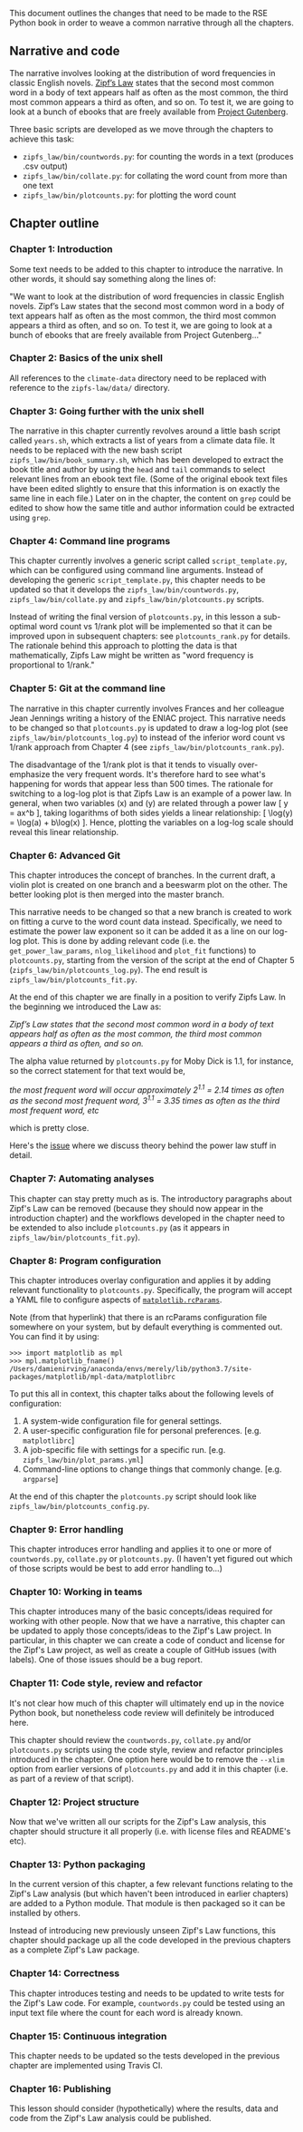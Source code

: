 This document outlines the changes that need to be made to the RSE Python book
in order to weave a common narrative through all the chapters.

## Narrative and code

The narrative involves looking at the distribution of word frequencies in classic English novels. 
[Zipf’s Law](https://en.wikipedia.org/wiki/Zipf%27s_law) states that the second most common word
in a body of text appears half as often as the most common,
the third most common appears a third as often, and so on.
To test it, we are going to look at a bunch of ebooks that are freely available from
[Project Gutenberg](https://www.gutenberg.org/).

Three basic scripts are developed as we move through the chapters to achieve this task:

* `zipfs_law/bin/countwords.py`: for counting the words in a text (produces .csv output)
* `zipfs_law/bin/collate.py`: for collating the word count from more than one text
* `zipfs_law/bin/plotcounts.py`: for plotting the word count

## Chapter outline

### Chapter 1: Introduction

Some text needs to be added to this chapter to introduce the narrative.
In other words, it should say something along the lines of: 

"We want to look at the distribution of word frequencies in classic English novels.
Zipf’s Law states that the second most common word in a body of text
appears half as often as the most common,
the third most common appears a third as often, and so on.
To test it, we are going to look at a bunch of ebooks
that are freely available from Project Gutenberg..."

### Chapter 2: Basics of the unix shell

All references to the `climate-data` directory need to be replaced
with reference to the `zipfs-law/data/` directory.

### Chapter 3: Going further with the unix shell

The narrative in this chapter currently revolves
around a little bash script called `years.sh`,
which extracts a list of years from a climate data file.
It needs to be replaced with the new bash script `zipfs_law/bin/book_summary.sh`,
which has been developed to extract the book title and author
by using the `head` and `tail` commands to select relevant lines
from an ebook text file. 
(Some of the original ebook text files have been edited slightly
to ensure that this information is on exactly the same line in each file.)
Later on in the chapter,
the content on `grep` could be edited to show how the same
title and author information could be extracted using `grep`.

### Chapter 4: Command line programs

This chapter currently involves a generic script called `script_template.py`,
which can be configured using command line arguments.
Instead of developing the generic `script_template.py`,
this chapter needs to be updated so that it develops the
`zipfs_law/bin/countwords.py`, `zipfs_law/bin/collate.py` and
`zipfs_law/bin/plotcounts.py` scripts.

Instead of writing the final version of `plotcounts.py`,
in this lesson a sub-optimal word count vs 1/rank plot will be implemented
so that it can be improved upon in subsequent chapters:
see `plotcounts_rank.py` for details.
The rationale behind this approach to plotting the data is that mathematically,
Zipfs Law might be written as "word frequency is proportional to 1/rank."

### Chapter 5: Git at the command line

The narrative in this chapter currently involves Frances and her colleague Jean Jennings
writing a history of the ENIAC project.
This narrative needs to be changed so that `plotcounts.py` is updated to draw a log-log plot
(see `zipfs_law/bin/plotcounts_log.py`)
to instead of the inferior word count vs 1/rank approach from Chapter 4
(see `zipfs_law/bin/plotcounts_rank.py`).

The disadvantage of the 1/rank plot is that it tends to visually
over-emphasize the very frequent words.
It's therefore hard to see what's happening for words that appear less than 500 times.
The rationale for switching to a log-log plot is that Zipfs Law is an example of a power law.
In general, when two variables (x) and (y) are related through a power law [ y = ax^b ],
taking logarithms of both sides yields a linear relationship: [ \log(y) = \log(a) + b\log(x) ].
Hence, plotting the variables on a log-log scale should reveal this linear relationship.

### Chapter 6: Advanced Git

This chapter introduces the concept of branches.
In the current draft, a violin plot is created on one branch
and a beeswarm plot on the other.
The better looking plot is then merged into the master branch.

This narrative needs to be changed so that a new branch is created
to work on fitting a curve to the word count data instead.
Specifically, we need to estimate the power law exponent
so it can be added it as a line on our log-log plot. 
This is done by adding relevant code
(i.e. the `get_power_law_params`, `nlog_likelihood` and `plot_fit` functions) to `plotcounts.py`,
starting from the version of the script
at the end of Chapter 5 (`zipfs_law/bin/plotcounts_log.py`).
The end result is `zipfs_law/bin/plotcounts_fit.py`.

At the end of this chapter we are finally in a position to verify Zipfs Law.
In the beginning we introduced the Law as:

*Zipf’s Law states that the second most common word in a body of text
appears half as often as the most common,
the third most common appears a third as often, and so on.*

The alpha value returned by `plotcounts.py` for Moby Dick is 1.1, for instance,
so the correct statement for that text would be,

*the most frequent word will occur approximately 2<sup>1.1</sup> = 2.14
times as often as the second most frequent word,
3<sup>1.1</sup> = 3.35 times as often as the third most frequent word, etc*

which is pretty close.

Here's the [issue](https://github.com/merely-useful/merely-useful.github.io/issues/288)
where we discuss theory behind the power law stuff in detail.

### Chapter 7: Automating analyses 

This chapter can stay pretty much as is.
The introductory paragraphs about Zipf's Law can be removed 
(because they should now appear in the introduction chapter)
and the workflows developed in the chapter need to be extended to also include
`plotcounts.py` (as it appears in `zipfs_law/bin/plotcounts_fit.py`).

### Chapter 8: Program configuration

This chapter introduces overlay configuration and applies it by
adding relevant functionality to `plotcounts.py`.
Specifically, the program will accept a YAML file to configure aspects of [`matplotlib.rcParams`](https://matplotlib.org/3.1.1/tutorials/introductory/customizing.html).

Note (from that hyperlink) that there is an rcParams configuration file
somewhere on your system, but by default everything is commented out.
You can find it by using:
```
>>> import matplotlib as mpl
>>> mpl.matplotlib_fname()
/Users/damienirving/anaconda/envs/merely/lib/python3.7/site-packages/matplotlib/mpl-data/matplotlibrc
```

To put this all in context, this chapter talks about the following levels of configuration:

1. A system-wide configuration file for general settings.
2. A user-specific configuration file for personal preferences. [e.g. `matplotlibrc`]
3. A job-specific file with settings for a specific run. [e.g. `zipfs_law/bin/plot_params.yml`]
4. Command-line options to change things that commonly change. [e.g. `argparse`]

At the end of this chapter the `plotcounts.py` script should look like
`zipfs_law/bin/plotcounts_config.py`.

### Chapter 9: Error handling

This chapter introduces error handling and applies it to one or more of
`countwords.py`, `collate.py` or `plotcounts.py`.
(I haven't yet figured out which of those scripts would be best to add error handling to...)

### Chapter 10: Working in teams

This chapter introduces many of the basic concepts/ideas required for working with other people.
Now that we have a narrative,
this chapter can be updated to apply those concepts/ideas to the Zipf's Law project.
In particular,
in this chapter we can create a code of conduct and license for the Zipf's Law project,
as well as create a couple of GitHub issues (with labels).
One of those issues should be a bug report.

### Chapter 11: Code style, review and refactor

It's not clear how much of this chapter will ultimately end up in the novice Python book,
but nonetheless code review will definitely be introduced here.

This chapter should review the `countwords.py`, `collate.py` and/or `plotcounts.py` scripts
using the code style, review and refactor principles introduced in the chapter.
One option here would be to remove the `--xlim` option from earlier versions of `plotcounts.py`
and add it in this chapter (i.e. as part of a review of that script).

### Chapter 12: Project structure

Now that we've written all our scripts for the Zipf's Law analysis,
this chapter should structure it all properly (i.e. with license files and README's etc).

### Chapter 13: Python packaging

In the current version of this chapter,
a few relevant functions relating to the Zipf's Law analysis 
(but which haven't been introduced in earlier chapters) are added to a Python module.
That module is then packaged so it can be installed by others.

Instead of introducing new previously unseen Zipf's Law functions,
this chapter should package up all the code developed in the previous chapters
as a complete Zipf's Law package.

### Chapter 14: Correctness

This chapter introduces testing and needs to be updated to write tests for the Zipf's Law code.
For example, `countwords.py` could be tested using an input text file where the count
for each word is already known.

### Chapter 15: Continuous integration

This chapter needs to be updated so the tests developed in the previous chapter
are implemented using Travis CI.

### Chapter 16: Publishing

This lesson should consider (hypothetically) where the results,
data and code from the Zipf's Law analysis could be published.
 
